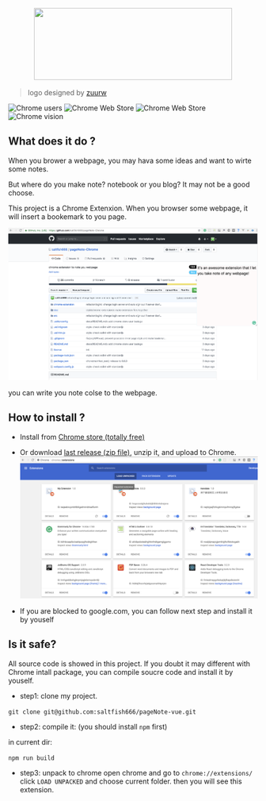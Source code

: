 <p align="center">
  <img width="400" height="145,524" src="https://user-images.githubusercontent.com/40801473/42564243-2eec69e6-84f8-11e8-82bb-75ed563e28c8.png">
</p>

> logo designed by [zuurw](https://github.com/zuurw)

![Chrome users](https://img.shields.io/chrome-web-store/users/emdjokmfeidbfldcdhckhpkcfiiekohl.svg)
![Chrome Web Store](https://img.shields.io/chrome-web-store/stars/emdjokmfeidbfldcdhckhpkcfiiekohl.svg)
![Chrome Web Store](https://img.shields.io/chrome-web-store/price/emdjokmfeidbfldcdhckhpkcfiiekohl.svg)
![Chrome vision](https://img.shields.io/chrome-web-store/v/emdjokmfeidbfldcdhckhpkcfiiekohl.svg)

## What does it do ?
When you brower a webpage, you may hava some ideas and 
want to wirte some notes.

But where do you make note? notebook or you blog?
It may not be a good choose.

This project is a Chrome Extenxion. When you browser
some webpage, it will insert a bookemark to you page.

![](./doc/readme/2.png)

you can write you note colse to the webpage.

## How to install ?

- Install from [Chrome store (totally free)](https://chrome.google.com/webstore/detail/pagenote/emdjokmfeidbfldcdhckhpkcfiiekohl/related)

- Or download [last release \(zip file)](https://github.com/saltfish666/pageNote-Chrome/releases),
unzip it, and upload to Chrome.
![](./doc/readme/chrome-load.png)

- If you are blocked to google.com, you can follow next step and install it by youself

## Is it safe?
All source code is showed in this project.
If you doubt it may different with Chrome intall package,
you can compile soucre code and install it by youself.


- step1: clone my project.

`git clone git@github.com:saltfish666/pageNote-vue.git`

- step2: compile it: (you should install `npm` first)

in current dir:

  `npm run build`

- step3: unpack to chrome
open chrome and go to `chrome://extensions/`
click `LOAD UNPACKED` and choose current folder.
then you will see this extension.





